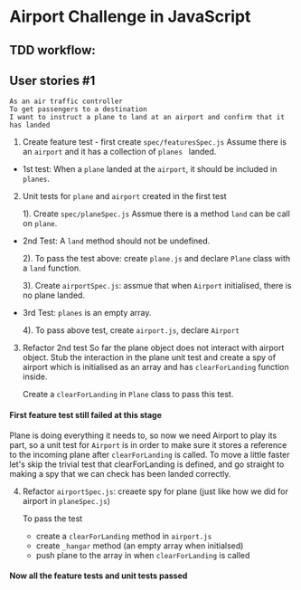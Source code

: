 # Airport Challenge in JavaScript

## TDD workflow: 
## User stories #1
```
As an air traffic controller
To get passengers to a destination
I want to instruct a plane to land at an airport and confirm that it has landed
```
1. Create feature test - first create `spec/featuresSpec.js`
Assume there is an `airport` and it has a collection of `planes ` landed. 

- 1st test: 
When a `plane` landed at the `airport`, it should be included in `planes`. 


2. Unit tests for `plane` and `airport` created in the first test 
    
    1). Create `spec/planeSpec.js`
    Assmue there is a method `land` can be call on `plane`.

- 2nd Test:
A `land` method should not be undefined.

    2). To pass the test above: create `plane.js` and declare `Plane` class with a `land` function. 

    3). Create `airportSpec.js`: assmue that when `Airport` initialised, there is no plane landed.

- 3rd Test: 
`planes` is an empty array.

    4). To pass above test, create `airport.js`, declare `Airport`

3. Refactor 2nd test
So far the plane object does not interact with airport object. Stub the interaction in the plane unit test and create a spy of airport which is initialised as an array and has `clearForLanding` function inside. 

    Create a `clearForLanding` in `Plane` class to pass this test.

#### First feature test still failed at this stage
Plane is doing everything it needs to, so now we need Airport to play its part, so a unit test for `Airport` is in order to make sure it stores a reference to the incoming plane after `clearForLanding` is called. To move a little faster let's skip the trivial test that clearForLanding is defined, and go straight to making a spy that we can check has been landed correctly.

4. Refactor `airportSpec.js`: creaete spy for plane (just like how we did for airport in `planeSpec.js`)

    To pass the test
    - create a `clearForLanding` method in `airport.js`
    - create `_hangar` method (an empty array when initialsed)
    - push plane to the array in when `clearForLanding` is called 

#### Now all the feature tests and unit tests passed 








